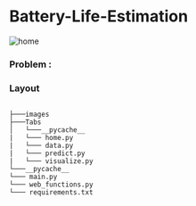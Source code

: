 # Battery-Life-Estimation

![home](https://github.com/MainakRepositor/Milk-Grade/assets/64016811/984bf109-1ec9-4bdd-8fea-0f4b42702d98)

### Problem : 



### Layout

```

├───images
├───Tabs
│   └───__pycache__
|   └─── home.py
|   └─── data.py
|   └─── predict.py
|   └─── visualize.py
└───__pycache__
└─── main.py
└─── web_functions.py
└─── requirements.txt

```


